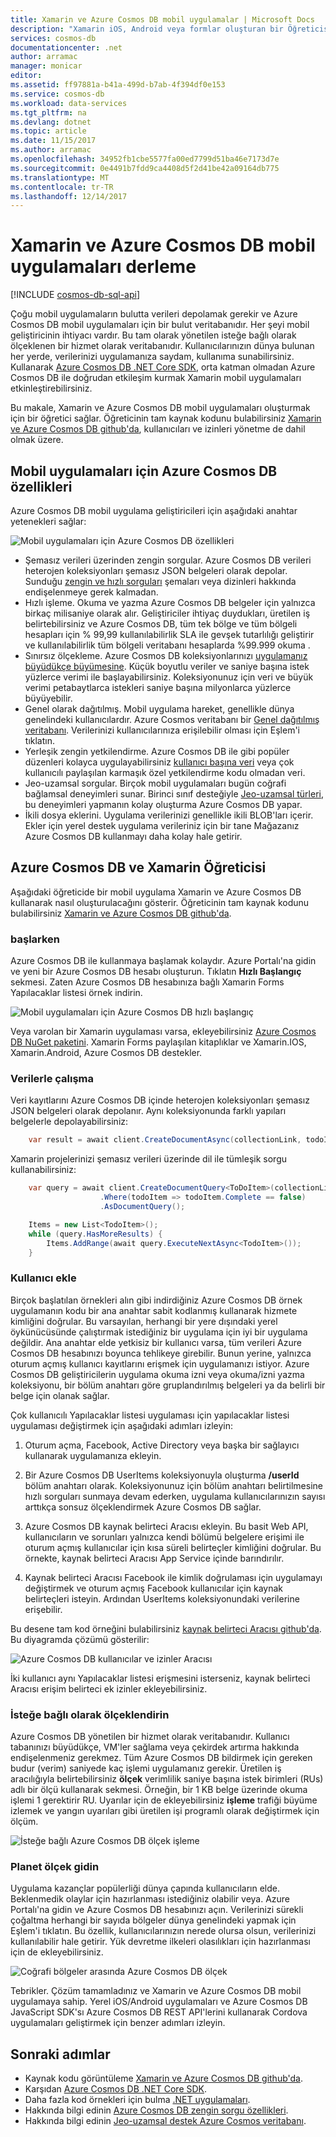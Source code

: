 ```yaml
---
title: Xamarin ve Azure Cosmos DB mobil uygulamalar | Microsoft Docs
description: "Xamarin iOS, Android veya formlar oluşturan bir Öğreticisi Azure Cosmos DB kullanarak uygulama. Azure Cosmos DB hızlı, planet ölçek, mobil uygulamaları için bulut veritabanı değil."
services: cosmos-db
documentationcenter: .net
author: arramac
manager: monicar
editor: 
ms.assetid: ff97881a-b41a-499d-b7ab-4f394df0e153
ms.service: cosmos-db
ms.workload: data-services
ms.tgt_pltfrm: na
ms.devlang: dotnet
ms.topic: article
ms.date: 11/15/2017
ms.author: arramac
ms.openlocfilehash: 34952fb1cbe5577fa00ed7799d51ba46e7173d7e
ms.sourcegitcommit: 0e4491b7fdd9ca4408d5f2d41be42a09164db775
ms.translationtype: MT
ms.contentlocale: tr-TR
ms.lasthandoff: 12/14/2017
---
```

# <a name="build-mobile-applications-with-xamarin-and-azure-cosmos-db"></a>Xamarin ve Azure Cosmos DB mobil uygulamaları derleme

[!INCLUDE [cosmos-db-sql-api](../../includes/cosmos-db-sql-api.md)]

Çoğu mobil uygulamaların bulutta verileri depolamak gerekir ve Azure Cosmos DB mobil uygulamaları için bir bulut veritabanıdır. Her şeyi mobil geliştiricinin ihtiyacı vardır. Bu tam olarak yönetilen isteğe bağlı olarak ölçeklenen bir hizmet olarak veritabanıdır. Kullanıcılarınızın dünya bulunan her yerde, verilerinizi uygulamanıza saydam, kullanıma sunabilirsiniz. Kullanarak [Azure Cosmos DB .NET Core SDK](sql-api-sdk-dotnet-core.md), orta katman olmadan Azure Cosmos DB ile doğrudan etkileşim kurmak Xamarin mobil uygulamaları etkinleştirebilirsiniz.

Bu makale, Xamarin ve Azure Cosmos DB mobil uygulamaları oluşturmak için bir öğretici sağlar. Öğreticinin tam kaynak kodunu bulabilirsiniz [Xamarin ve Azure Cosmos DB github'da](https://github.com/Azure/azure-documentdb-dotnet/tree/master/samples/xamarin), kullanıcıları ve izinleri yönetme de dahil olmak üzere.

## <a name="azure-cosmos-db-capabilities-for-mobile-apps"></a>Mobil uygulamaları için Azure Cosmos DB özellikleri
Azure Cosmos DB mobil uygulama geliştiricileri için aşağıdaki anahtar yetenekleri sağlar:

![Mobil uygulamaları için Azure Cosmos DB özellikleri](media/mobile-apps-with-xamarin/documentdb-for-mobile.png)

* Şemasız verileri üzerinden zengin sorgular. Azure Cosmos DB verileri heterojen koleksiyonları şemasız JSON belgeleri olarak depolar. Sunduğu [zengin ve hızlı sorguları](sql-api-sql-query.md) şemaları veya dizinleri hakkında endişelenmeye gerek kalmadan.
* Hızlı işleme. Okuma ve yazma Azure Cosmos DB belgeler için yalnızca birkaç milisaniye olarak alır. Geliştiriciler ihtiyaç duydukları, üretilen iş belirtebilirsiniz ve Azure Cosmos DB, tüm tek bölge ve tüm bölgeli hesapları için % 99,99 kullanılabilirlik SLA ile gevşek tutarlılığı geliştirir ve kullanılabilirlik tüm bölgeli veritabanı hesaplarda %99.999 okuma .
* Sınırsız ölçekleme. Azure Cosmos DB koleksiyonlarınızı [uygulamanız büyüdükçe büyümesine](partition-data.md). Küçük boyutlu veriler ve saniye başına istek yüzlerce verimi ile başlayabilirsiniz. Koleksiyonunuz için veri ve büyük verimi petabaytlarca istekleri saniye başına milyonlarca yüzlerce büyüyebilir.
* Genel olarak dağıtılmış. Mobil uygulama hareket, genellikle dünya genelindeki kullanıcılardır. Azure Cosmos veritabanı bir [Genel dağıtılmış veritabanı](distribute-data-globally.md). Verilerinizi kullanıcılarınıza erişilebilir olması için Eşlem'i tıklatın.
* Yerleşik zengin yetkilendirme. Azure Cosmos DB ile gibi popüler düzenleri kolayca uygulayabilirsiniz [kullanıcı başına veri](https://aka.ms/documentdb-xamarin-todouser) veya çok kullanıcılı paylaşılan karmaşık özel yetkilendirme kodu olmadan veri.
* Jeo-uzamsal sorgular. Birçok mobil uygulamaları bugün coğrafi bağlamsal deneyimleri sunar. Birinci sınıf desteğiyle [Jeo-uzamsal türleri](geospatial.md), bu deneyimleri yapmanın kolay oluşturma Azure Cosmos DB yapar.
* İkili dosya eklerini. Uygulama verilerinizi genellikle ikili BLOB'ları içerir. Ekler için yerel destek uygulama verileriniz için bir tane Mağazanız Azure Cosmos DB kullanmayı daha kolay hale getirir.

## <a name="azure-cosmos-db-and-xamarin-tutorial"></a>Azure Cosmos DB ve Xamarin Öğreticisi
Aşağıdaki öğreticide bir mobil uygulama Xamarin ve Azure Cosmos DB kullanarak nasıl oluşturulacağını gösterir. Öğreticinin tam kaynak kodunu bulabilirsiniz [Xamarin ve Azure Cosmos DB github'da](https://github.com/Azure/azure-documentdb-dotnet/tree/master/samples/xamarin).

### <a name="get-started"></a>başlarken
Azure Cosmos DB ile kullanmaya başlamak kolaydır. Azure Portalı'na gidin ve yeni bir Azure Cosmos DB hesabı oluşturun. Tıklatın **Hızlı Başlangıç** sekmesi. Zaten Azure Cosmos DB hesabınıza bağlı Xamarin Forms Yapılacaklar listesi örnek indirin. 

![Mobil uygulamaları için Azure Cosmos DB hızlı başlangıç](media/mobile-apps-with-xamarin/cosmos-db-quickstart.png)

Veya varolan bir Xamarin uygulaması varsa, ekleyebilirsiniz [Azure Cosmos DB NuGet paketini](sql-api-sdk-dotnet-core.md). Xamarin Forms paylaşılan kitaplıklar ve Xamarin.IOS, Xamarin.Android, Azure Cosmos DB destekler.

### <a name="work-with-data"></a>Verilerle çalışma
Veri kayıtlarını Azure Cosmos DB içinde heterojen koleksiyonları şemasız JSON belgeleri olarak depolanır. Aynı koleksiyonunda farklı yapıları belgelerle depolayabilirsiniz:

```cs
    var result = await client.CreateDocumentAsync(collectionLink, todoItem);
```

Xamarin projelerinizi şemasız verileri üzerinde dil ile tümleşik sorgu kullanabilirsiniz:

```cs
    var query = await client.CreateDocumentQuery<ToDoItem>(collectionLink)
                    .Where(todoItem => todoItem.Complete == false)
                    .AsDocumentQuery();

    Items = new List<TodoItem>();
    while (query.HasMoreResults) {
        Items.AddRange(await query.ExecuteNextAsync<TodoItem>());
    }
```
### <a name="add-users"></a>Kullanıcı ekle
Birçok başlatılan örnekleri alın gibi indirdiğiniz Azure Cosmos DB örnek uygulamanın kodu bir ana anahtar sabit kodlanmış kullanarak hizmete kimliğini doğrular. Bu varsayılan, herhangi bir yere dışındaki yerel öykünücüsünde çalıştırmak istediğiniz bir uygulama için iyi bir uygulama değildir. Ana anahtar elde yetkisiz bir kullanıcı varsa, tüm verileri Azure Cosmos DB hesabınızı boyunca tehlikeye girebilir. Bunun yerine, yalnızca oturum açmış kullanıcı kayıtlarını erişmek için uygulamanızı istiyor. Azure Cosmos DB geliştiricilerin uygulama okuma izni veya okuma/izni yazma koleksiyonu, bir bölüm anahtarı göre gruplandırılmış belgeleri ya da belirli bir belge için olanak sağlar. 

Çok kullanıcılı Yapılacaklar listesi uygulaması için yapılacaklar listesi uygulaması değiştirmek için aşağıdaki adımları izleyin: 

  1. Oturum açma, Facebook, Active Directory veya başka bir sağlayıcı kullanarak uygulamanıza ekleyin.

  2. Bir Azure Cosmos DB UserItems koleksiyonuyla oluşturma **/userId** bölüm anahtarı olarak. Koleksiyonunuz için bölüm anahtarı belirtilmesine hızlı sorguları sunmaya devam ederken, uygulama kullanıcılarınızın sayısı arttıkça sonsuz ölçeklendirmek Azure Cosmos DB sağlar.

  3. Azure Cosmos DB kaynak belirteci Aracısı ekleyin. Bu basit Web API, kullanıcıların ve sorunları yalnızca kendi bölümü belgelere erişimi ile oturum açmış kullanıcılar için kısa süreli belirteçler kimliğini doğrular. Bu örnekte, kaynak belirteci Aracısı App Service içinde barındırılır.

  4. Kaynak belirteci Aracısı Facebook ile kimlik doğrulaması için uygulamayı değiştirmek ve oturum açmış Facebook kullanıcılar için kaynak belirteçleri isteyin. Ardından UserItems koleksiyonundaki verilerine erişebilir.  

Bu desene tam kod örneğini bulabilirsiniz [kaynak belirteci Aracısı github'da](http://aka.ms/documentdb-xamarin-todouser). Bu diyagramda çözümü gösterilir:

![Azure Cosmos DB kullanıcılar ve izinler Aracısı](media/mobile-apps-with-xamarin/documentdb-resource-token-broker.png)

İki kullanıcı aynı Yapılacaklar listesi erişmesini isterseniz, kaynak belirteci Aracısı erişim belirteci ek izinler ekleyebilirsiniz.

### <a name="scale-on-demand"></a>İsteğe bağlı olarak ölçeklendirin
Azure Cosmos DB yönetilen bir hizmet olarak veritabanıdır. Kullanıcı tabanınızı büyüdükçe, VM'ler sağlama veya çekirdek artırma hakkında endişelenmeniz gerekmez. Tüm Azure Cosmos DB bildirmek için gereken budur (verim) saniyede kaç işlemi uygulamanız gerekir. Üretilen iş aracılığıyla belirtebilirsiniz **ölçek** verimlilik saniye başına istek birimleri (RUs) adlı bir ölçü kullanarak sekmesi. Örneğin, bir 1 KB belge üzerinde okuma işlemi 1 gerektirir RU. Uyarılar için de ekleyebilirsiniz **işleme** trafiği büyüme izlemek ve yangın uyarıları gibi üretilen işi programlı olarak değiştirmek için ölçüm.

![İsteğe bağlı Azure Cosmos DB ölçek işleme](media/mobile-apps-with-xamarin/cosmos-db-xamarin-scale.png)

### <a name="go-planet-scale"></a>Planet ölçek gidin
Uygulama kazançlar popülerliği dünya çapında kullanıcıların elde. Beklenmedik olaylar için hazırlanması istediğiniz olabilir veya. Azure Portalı'na gidin ve Azure Cosmos DB hesabınızı açın. Verilerinizi sürekli çoğaltma herhangi bir sayıda bölgeler dünya genelindeki yapmak için Eşlem'i tıklatın. Bu özellik, kullanıcılarınızın nerede olursa olsun, verilerinizi kullanılabilir hale getirir. Yük devretme ilkeleri olasılıkları için hazırlanması için de ekleyebilirsiniz.

![Coğrafi bölgeler arasında Azure Cosmos DB ölçek](media/mobile-apps-with-xamarin/cosmos-db-xamarin-replicate.png)

Tebrikler. Çözüm tamamladınız ve Xamarin ve Azure Cosmos DB mobil uygulamaya sahip. Yerel iOS/Android uygulamaları ve Azure Cosmos DB JavaScript SDK'sı Azure Cosmos DB REST API'lerini kullanarak Cordova uygulamaları geliştirmek için benzer adımları izleyin.

## <a name="next-steps"></a>Sonraki adımlar
* Kaynak kodu görüntüleme [Xamarin ve Azure Cosmos DB github'da](https://github.com/Azure/azure-documentdb-dotnet/tree/master/samples/xamarin).
* Karşıdan [Azure Cosmos DB .NET Core SDK](sql-api-sdk-dotnet-core.md).
* Daha fazla kod örnekleri için bulma [.NET uygulamaları](sql-api-dotnet-samples.md).
* Hakkında bilgi edinin [Azure Cosmos DB zengin sorgu özellikleri](sql-api-sql-query.md).
* Hakkında bilgi edinin [Jeo-uzamsal destek Azure Cosmos veritabanı](geospatial.md).



